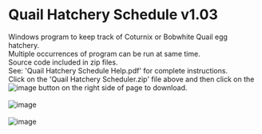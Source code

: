# Quail Hatchery Schedule  v1.03
Windows program to keep track of Coturnix or Bobwhite Quail egg hatchery.<BR>
Multiple occurrences of program can be run at same time.   
Source code included in zip files.<BR>
See: 'Quail Hatchery Schedule Help.pdf' for complete instructions.<BR>
Click on the 'Quail Hatchery Scheduler.zip' file above and then click on the ![image](https://github.com/inwtx/QuailHatcherySchedule/assets/32821617/b2b1d8dc-c2b9-48d7-a425-92c5a9c05f46)
button on the right side of page to download.
<BR>  
![image](https://github.com/inwtx/QuailHatcherySchedule/assets/32821617/fa18f964-01f9-4276-89c2-d5571e70fea6)
<BR><BR>
![image](https://github.com/inwtx/QuailHatcherySchedule/assets/32821617/dbefdc12-e818-4858-9d1b-64ac889ace41)


<BR>
<BR>
  
